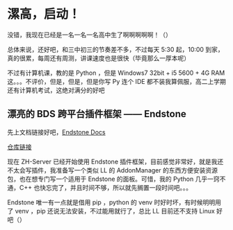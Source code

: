 # 漯高，启动！

没错，我现在已经是一名一名一名高中生了啊啊啊啊啊！（）

总体来说，还好吧，和三中初三的节奏差不多，不过每天 5:30 起，10:00 到家，真的很累，每周还有周测，讲课速度也是很快（毕竟那么一厚本呢）

不过有计算机课，教的是 Python ，但是 Windows7 32bit + i5 5600 + 4G RAM 这。。。不评价，但是，但是，但是你写 Py 连个 IDE 都不装我算佩服，高二上学期还有计算机考试，这绝对满分的好吧

## 漂亮的 BDS 跨平台插件框架 —— Endstone

先上文档链接好吧，[Endstone Docs](https://endstone.dev/latest/)

[仓库链接](https://github.com/EndstoneMC/endstone)

现在 ZH-Server 已经开始使用 Endstone 插件框架，目前感觉非常好，就是我还不太会写插件，我准备写一个类似 LL 的 AddonManager 的东西方便安装资源包，也在想专门写一个适用于 Endstone 的面板。可惜，我的 Python 几乎一窍不通，C++ 也快忘完了，并且时间不够，所以就先搁置一段时间吧。。。

Endstone 唯一有一点就是借用 pip ，python 的 venv 时好时坏，有时候明明用了 venv ，pip 还说无法安装，不过能用就行了，总比 LL 目前还不支持 Linux 好吧（）
